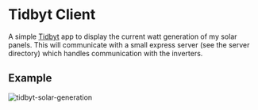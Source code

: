 # Tidbyt Client
A simple [Tidbyt](https://tidbyt.com/) app to display the current watt generation of my solar panels. This will communicate with a small express server (see the server directory) which handles communication with the inverters.

## Example
![tidbyt-solar-generation](https://i.imgur.com/2P1U2ge.gif)